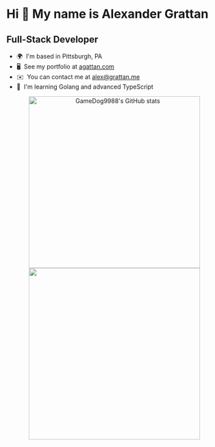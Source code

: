 <!--
**GameDog9988/GameDog9988** is a ✨ _special_ ✨ repository because its `README.md` (this file) appears on your GitHub profile.

Here are some ideas to get you started:

- 🔭 I’m currently working on ...
- 🌱 I’m currently learning ...
- 👯 I’m looking to collaborate on ...
- 🤔 I’m looking for help with ...
- 💬 Ask me about ...
- 📫 How to reach me: ...
- 😄 Pronouns: ...
- ⚡ Fun fact: ...
-->

Hi 👋 My name is Alexander Grattan
==================================

Full-Stack Developer
--------------------

* 🌍  I'm based in Pittsburgh, PA
* 🖥️  See my portfolio at [agattan.com](http://agrattan.com/)
* ✉️  You can contact me at [alex@grattan.me](mailto:alex@grattan.me)
* 🧠  I'm learning Golang and advanced TypeScript

<p align="center">
<img src="https://github-readme-stats.vercel.app/api?username=GameDog9988&show_icons=true&hide=&count_private=true&title_color=0891b2&text_color=ffffff&icon_color=0891b2&bg_color=1c1917&hide_border=true&show_icons=true" alt="GameDog9988's GitHub stats" width=400 />
<img src="https://github-readme-streak-stats.herokuapp.com/?user=GameDog9988&stroke=ffffff&background=1c1917&ring=0891b2&fire=0891b2&currStreakNum=ffffff&currStreakLabel=0891b2&sideNums=ffffff&sideLabels=ffffff&dates=ffffff&hide_border=true" width=400 />
</p>
